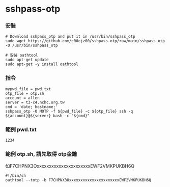 # sshpass-otp
### 安裝
```
# Download sshpass_otp and put it in /usr/bin/sshpass_otp
sudo wget https://github.com/c00cjz00/sshpass-otp/raw/main/sshpass_otp -O /usr/bin/sshpass_otp

# 安裝 oathtool
sudo apt-get update
sudo apt-get -y install oathtool

```

### 指令
```
mypwd_file = pwd.txt
otp_file = otp.sh
account = allen
server = t3-c4.nchc.org.tw
cmd = 'date; hostname;'
sshpass_otp -O MOTP -f ${pwd_file} -c ${otp_file} ssh -q ${account}@${server} bash -c "${cmd}"
```

### 範例 pwd.txt
```
1234
```

### 範例 otp.sh, 請先取得 otp金鑰
如F7CHPNX3OxxxxxxxxxxxxxxxxxxxxxxEWF2VMKPUKBH6Q
```
#!/bin/sh
oathtool --totp -b F7CHPNX3OxxxxxxxxxxxxxxxxxxxxxxEWF2VMKPUKBH6Q
```
